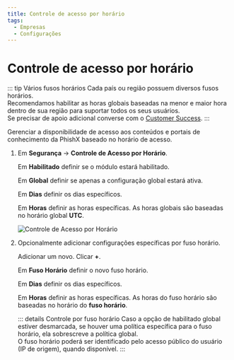 ```yaml
---
title: Controle de acesso por horário
tags:
  - Empresas
  - Configurações
---
```

# Controle de acesso por horário

::: tip Vários fusos horários
Cada país ou região possuem diversos fusos horários.<br>
Recomendamos habilitar as horas globais baseadas na menor e maior hora dentro de sua região para suportar todos os seus usuários.<br>
Se precisar de apoio adicional converse com o [Customer Success](mailto:cs@phishx.io).
:::

Gerenciar a disponibilidade de acesso aos conteúdos e portais de conhecimento da PhishX baseado no horário de acesso.

1. Em **Segurança** -> **Controle de Acesso por Horário**.

   Em **Habilitado** definir se o módulo estará habilitado.

   Em **Global** definir se apenas a configuração global estará ativa.

   Em **Dias** definir os dias específicos.

   Em **Horas** definir as horas específicas. As horas globais são baseadas no horário global **UTC**.

   ![Controle de Acesso por Horário](https://cdn.phishx.io/phishx-docs/images/phishx_companies_hours_01.webp)

2. Opcionalmente adicionar configurações específicas por fuso horário.

   Adicionar um novo. Clicar **+**.

   Em **Fuso Horário** definir o novo fuso horário.

   Em **Dias** definir os dias específicos.

   Em **Horas** definir as horas específicas. As horas do fuso horário são baseadas no horário do **fuso horário**.

   ::: details Controle por fuso horário
   Caso a opção de habilitado global estiver desmarcada, se houver uma política específica para o fuso horário, ela sobrescreve a política global.<br>
   O fuso horário poderá ser identificado pelo acesso público do usuário (IP de origem), quando disponível.
   :::

